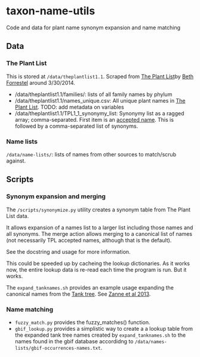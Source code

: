 taxon-name-utils
================

Code and data for plant name synonym expansion and name matching

## Data ##

### The Plant List ###

This is stored at `/data/theplantlist1.1`.  Scraped from [The Plant List][TPL]by [Beth Forrestel][ejforrestel] around 3/30/2014.

- /data/theplantlist1.1/families/: lists of all family names by phylum
- /data/theplantlist1.1/names_unique.csv: All unique plant names in [The Plant List][TPL].  TODO: add metadata on variables
- /data/theplantlist1.1/TPL1_1_synonymy_list: Synonymy list as a ragged array; comma-separated.  First item is an [accepted name][TPL-accepted].  This is followed by a comma-separated list of synonyms.


### Name lists ###

`/data/name-lists/`: lists of names from other sources to match/scrub against.

## Scripts ##

### Synonym expansion and merging ###

The `/scripts/synonymize.py` utility creates a synonym table from The Plant List data.

It allows expansion of a names list to a larger list including those names and all
synonyms. The merge action allows merging to a canonical list of names (not
necessarily TPL accepted names, although that is the default).

See the docstring and usage for more information.

This could be speeded up by cacheing the lookup dictionaries. As it works now,
the entire lookup data is re-read each time the program is run. But it works.

The `expand_tanknames.sh` provides an example usage expanding the canonical names from the [Tank tree][TankTree]. See [Zanne et al 2013][Zanne-etal-2013]. 

### Name matching ###

- `fuzzy_match.py` provides the fuzzy_matches() function.
- `gbif_lookup.py` provides a simplistic way to create a a lookup table from the expanded tank tree names created by `expand_tanknames.sh` to the names found in the gbif database accordidng to `/data/names-lists/gbif-occurrences-names.txt`.


[ejforrestel]: https://github.com/ejforrestel
[TPL]: http://www.theplantlist.org/
[TPL-accepted]: http://www.theplantlist.org/1.1/about/#accepted
[TankTree]: http://datadryad.org/resource/doi:10.5061/dryad.63q27/3
[Zanne-etal-2013]: http://www.nature.com/nature/journal/v506/n7486/full/nature12872.html
